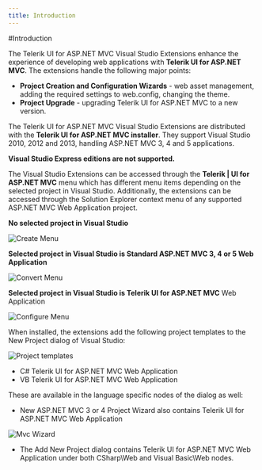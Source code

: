 ```yaml
---
title: Introduction
---
```


#Introduction

The Telerik UI for ASP.NET MVC Visual Studio Extensions enhance the experience of developing web applications with **Telerik UI for ASP.NET MVC**. The extensions handle the following major points:

-   **Project Creation and Configuration Wizards** - web asset management, adding the required settings to web.config, changing the theme.
-   **Project Upgrade** - upgrading Telerik UI for ASP.NET MVC to a new version.

The Telerik UI for ASP.NET MVC Visual Studio Extensions are distributed with the **Telerik UI for ASP.NET MVC installer**. They support Visual Studio 2010, 2012 and 2013, handling ASP.NET MVC 3, 4 and 5 applications.

**Visual Studio Express editions are not supported.**

The Visual Studio Extensions can be accessed through the **Telerik | UI for ASP.NET MVC** menu which has different menu items depending on the selected project in Visual Studio.
Additionally, the extensions can be accessed through the Solution Explorer context menu of any supported ASP.NET MVC Web Application project.

**No selected project in Visual Studio**

 ![Create Menu](/aspnet-mvc/vs-integration/images/create_menu.png)


**Selected project in Visual Studio is Standard ASP.NET MVC 3, 4 or 5 Web Application**

 ![Convert Menu](/aspnet-mvc/vs-integration/images/convert_menu.png)

**Selected project in Visual Studio is Telerik UI for ASP.NET MVC** Web Application

 ![Configure Menu](/aspnet-mvc/vs-integration/images/configure_menu.png)

When installed, the extensions add the following project templates to the New Project dialog of Visual Studio:

 ![Project templates](/aspnet-mvc/vs-integration/images/project_template.png)

-   C# Telerik UI for ASP.NET MVC Web Application
-   VB Telerik UI for ASP.NET MVC Web Application

These are available in the language specific nodes of the dialog as well:

-   New ASP.NET MVC 3 or 4 Project Wizard also contains Telerik UI for ASP.NET MVC Web Application

![Mvc Wizard](/aspnet-mvc/vs-integration/images/mvc_wizard.png)

-   The Add New Project dialog contains Telerik UI for ASP.NET MVC Web Application under both CSharp\Web and Visual Basic\Web nodes.


